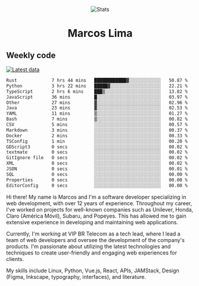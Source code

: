 <div align="center">
  <img src="https://user-images.githubusercontent.com/958723/207206099-04913a11-e77d-4b52-a9d3-5d702839508b.png" alt="Stats" />
  <h1>Marcos Lima</h1>
</div>

## Weekly code

[![Latest data](https://github.com/skvggor/skvggor/actions/workflows/main.yml/badge.svg)](https://github.com/skvggor/skvggor/actions/workflows/main.yml)

<!--START_SECTION:waka-->

```txt
Rust             7 hrs 44 mins   ████████████▓░░░░░░░░░░░░   50.87 %
Python           3 hrs 22 mins   █████▓░░░░░░░░░░░░░░░░░░░   22.21 %
TypeScript       2 hrs 6 mins    ███▒░░░░░░░░░░░░░░░░░░░░░   13.82 %
JavaScript       36 mins         █░░░░░░░░░░░░░░░░░░░░░░░░   03.97 %
Other            27 mins         ▓░░░░░░░░░░░░░░░░░░░░░░░░   02.96 %
Java             23 mins         ▓░░░░░░░░░░░░░░░░░░░░░░░░   02.53 %
YAML             11 mins         ▒░░░░░░░░░░░░░░░░░░░░░░░░   01.27 %
Bash             7 mins          ▒░░░░░░░░░░░░░░░░░░░░░░░░   00.82 %
CSV              5 mins          ░░░░░░░░░░░░░░░░░░░░░░░░░   00.57 %
Markdown         3 mins          ░░░░░░░░░░░░░░░░░░░░░░░░░   00.37 %
Docker           2 mins          ░░░░░░░░░░░░░░░░░░░░░░░░░   00.33 %
TSConfig         1 min           ░░░░░░░░░░░░░░░░░░░░░░░░░   00.20 %
GDScript3        0 secs          ░░░░░░░░░░░░░░░░░░░░░░░░░   00.02 %
textmate         0 secs          ░░░░░░░░░░░░░░░░░░░░░░░░░   00.02 %
GitIgnore file   0 secs          ░░░░░░░░░░░░░░░░░░░░░░░░░   00.02 %
XML              0 secs          ░░░░░░░░░░░░░░░░░░░░░░░░░   00.02 %
JSON             0 secs          ░░░░░░░░░░░░░░░░░░░░░░░░░   00.01 %
SQL              0 secs          ░░░░░░░░░░░░░░░░░░░░░░░░░   00.00 %
Properties       0 secs          ░░░░░░░░░░░░░░░░░░░░░░░░░   00.00 %
EditorConfig     0 secs          ░░░░░░░░░░░░░░░░░░░░░░░░░   00.00 %
```

<!--END_SECTION:waka-->

  <p>Hi there! My name is Marcos and I'm a software developer specializing in web development, with over 12 years of experience. Throughout my career, I've worked on projects for well-known companies such as Unilever, Honda, Claro (América Móvil), Subaru, and Popeyes. This has allowed me to gain extensive experience in developing and maintaining web applications.</p>
  
  <p>Currently, I'm working at VIP BR Telecom as a tech lead, where I lead a team of web developers and oversee the development of the company's products. I'm passionate about utilizing the latest technologies and techniques to create user-friendly and engaging web experiences for clients.</p>
  
  <p>My skills include Linux, Python, Vue.js, React, APIs, JAMStack, Design (Figma, Inkscape, typography, interfaces), and literature.</p>
<!-- </details> -->

<!-- <div align="center">
  <h2>🤖 Recent Code Activity</h2>
  <img width="500" src="https://github-readme-stats.vercel.app/api/wakatime?username=skvggor&hide_title=true&layout=compact&theme=transparent" alt="Wakatime Stats" />
</div>

<br>

<div align="center">
  <h2>📈 GitHub Stats</h2>
  <img width="500" src="https://github-readme-stats.vercel.app/api?username=skvggor&show_icons=true&theme=transparent&hide_title=true&count_private=true" alt="GitHub Stats" />
</div>
 -->
